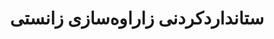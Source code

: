 ---
title: "ستانداردکردنی زاراوەسازی زانستی"
shortDescription: "ستانداردکردنی گشتگیر لە زاراوە زانستی و تەکنیکی کوردی لە هەموو دۆمەینەکان"
description: "پڕۆژە هەوڵدەرترینەکەی ئێمە بریتییە لە دروستکردن و ستانداردکردنی سیستەمی زاراوەکانی کوردی بۆ کۆنسێپتە زانستی و تەکنیکییەکان لە هەموو دۆمەینەکان. ئەم دەستپێکە بە قەبارە گەورە پرۆسەسەکانی دروستکردنی کۆنسێنس، هەماهەنگی نێو شێوەزارەکان، و دروستکردنی داتابەیسەکانی زاراوەی دەسەڵاتدار کە خزمەتگوزاری دامەزراوە ئەکادیمییەکان، ڕێکخراوە پیشەیییەکان، و خزمەتگوزارییەکانی وەرگێڕان لە سەرانسەری جیھان دەکەن."
icon: "fa-cogs"
status: "active"
startDate: "2020-09-01"
paperIds: [9]
datasetIds: [14, 15]
technologies: ["زانستی زاراوەسازی", "دروستکردنی کۆنسێنس", "سیستەمەکانی داتابەیس", "مێسۆدۆلۆژیەکانی ستانداردکردن"]
applications: ["وەرگێڕانی ئەکادیمی", "پەیوەندی پیشەیی", "پڕۆگرامە پەروەردەیییەکان", "دۆکیومێنتەیشنی تەکنیکی"]
team: ["د. ئاراس محەمەد", "پ. گەلاوێژ ئەحمەد", "د. سەردار کەریم", "پ. بەنگین حەسەن"]
funding: "دەستپێکی پاراستنی زمانی یونێسکۆ، حکوومەتی هەرێمی کوردستان"
publications: 1
datasets: 2
scale: "large"
impact: "foundational"
draft: false
---